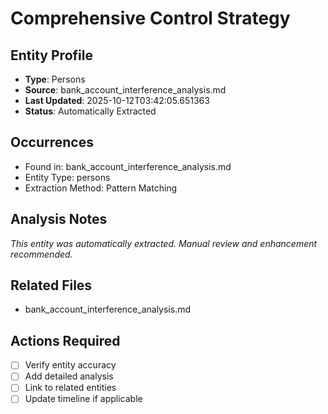 # Comprehensive Control Strategy

## Entity Profile
- **Type**: Persons
- **Source**: bank_account_interference_analysis.md
- **Last Updated**: 2025-10-12T03:42:05.651363
- **Status**: Automatically Extracted

## Occurrences
- Found in: bank_account_interference_analysis.md
- Entity Type: persons
- Extraction Method: Pattern Matching

## Analysis Notes
*This entity was automatically extracted. Manual review and enhancement recommended.*

## Related Files
- bank_account_interference_analysis.md

## Actions Required
- [ ] Verify entity accuracy
- [ ] Add detailed analysis
- [ ] Link to related entities
- [ ] Update timeline if applicable
